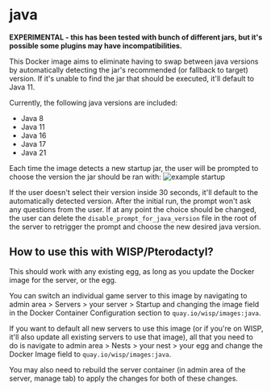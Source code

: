 # java

**EXPERIMENTAL - this has been tested with bunch of different jars, but it's possible some plugins may have incompatibilities.**

This Docker image aims to eliminate having to swap between java versions by automatically detecting the jar's recommended (or fallback to target) version. If it's unable to find the jar that should be executed, it'll default to Java 11.

Currently, the following java versions are included:

* Java 8
* Java 11
* Java 16
* Java 17
* Java 21

Each time the image detects a new startup jar, the user will be prompted to choose the version the jar should be ran with:
![example startup](https://i.imgur.com/Uim0Ese.png)

If the user doesn't select their version inside 30 seconds, it'll default to the automatically detected version. After the initial run, the prompt won't ask any questions from the user. If at any point the choice should be changed, the user can delete the `disable_prompt_for_java_version` file in the root of the server to retrigger the prompt and choose the new desired java version.

## How to use this with WISP/Pterodactyl?

This should work with any existing egg, as long as you update the Docker image for the server, or the egg.

You can switch an individual game server to this image by navigating to admin area > Servers > your server > Startup and changing the image field in the Docker Container Configuration section to `quay.io/wisp/images:java`.

If you want to default all new servers to use this image (or if you're on WISP, it'll also update all existing servers to use that image), all that you need to do is navigate to admin area > Nests > your nest > your egg and change the Docker Image field to `quay.io/wisp/images:java`.

You may also need to rebuild the server container (in admin area of the server, manage tab) to apply the changes for both of these changes.
